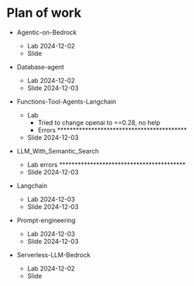 # Plan of work

* Agentic-on-Bedrock
  * Lab 2024-12-02
  * Slide

* Database-agent
  * Lab 2024-12-02
  * Slide 2024-12-03

* Functions-Tool-Agents-Langchain
  * Lab
     * Tried to change openai to ==0.28, no help
     * Errors ******************************************
  * Slide 2024-12-03

* LLM_With_Semantic_Search
  * Lab errors *****************************************
  * Slide 2024-12-03

* Langchain
  * Lab 2024-12-03
  * Slide  2024-12-03

* Prompt-engineering
  * Lab 2024-12-03
  * Slide 2024-12-03

* Serverless-LLM-Bedrock
  * Lab 2024-12-02
  * Slide

